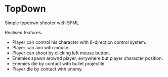 # TopDown
Simple topdown shooter with SFML

Realised features:
- Player can control his character with 8-direction control system.
- Player can aim with mouse.
- Player can shoot by clicking left mouse button.
- Enemies spawn arownd player, evrywhere but player character position.
- Enemies die by contact with bullet projectile.
- Player die by contact with enemy.
